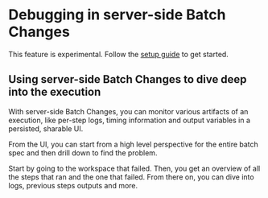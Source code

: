# Debugging in server-side Batch Changes

<aside class="experimental">This feature is experimental. Follow the <a href="server_side#setup">setup guide</a> to get started.</aside>

## Using server-side Batch Changes to dive deep into the execution

With server-side Batch Changes, you can monitor various artifacts of an execution, like per-step logs, timing information and output variables in a persisted, sharable UI.

From the UI, you can start from a high level perspective for the entire batch spec and then drill down to find the problem.

Start by going to the workspace that failed. Then, you get an overview of all the steps that ran and the one that failed.
From there on, you can dive into logs, previous steps outputs and more.
